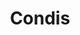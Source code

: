 ---
title: "Condis"
url: /sant-feliu-de-llobregat/condis-passeig-comte-viladraga/
shop: supermercado
---